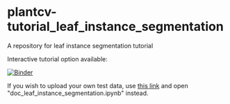 # plantcv-tutorial_leaf_instance_segmentation
A repository for leaf instance segmentation tutorial

Interactive tutorial option available:

[![Binder](https://mybinder.org/badge.svg)](https://mybinder.org/v2/gh/danforthcenter/plantcv-tutorial_leaf_instance_segmentation/master?filepath=doc_leaf_instance_segmentation.ipynb)

If you wish to upload your own test data, use [this link](https://mybinder.org/v2/gh/danforthcenter/plantcv-tutorial_leaf_instance_segmentation/master) and open "doc_leaf_instance_segmentation.ipynb" instead.
